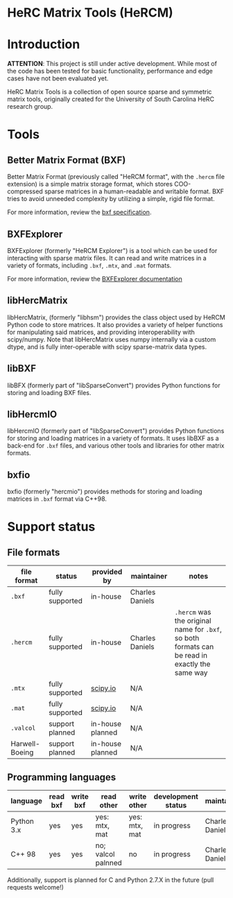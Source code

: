 # HeRC Matrix Tools (HeRCM)

# Introduction
**ATTENTION**: This project is still under active development. While most of the code has been tested for basic functionality, performance and edge cases have not been evaluated yet. 

HeRC Matrix Tools is a collection of open source sparse and symmetric matrix tools, originally created for the University of South Carolina HeRC research group. 

# Tools
## Better Matrix Format (BXF)
Better Matrix Format (previously called "HeRCM format", with the `.hercm` file extension) is a simple matrix storage format, which stores COO-compressed sparse matrices in a human-readable and writable format. BXF tries to avoid unneeded complexity by utilizing a simple, rigid file format.

For more information, review the [bxf specification](doc/bxf-spec.md). 

## BXFExplorer
BXFExplorer (formerly "HeRCM Explorer") is a tool which can be used for interacting with sparse matrix files. It can read and write matrices in a variety of formats, including `.bxf`, `.mtx`, and `.mat` formats. 

For more information, review the [BXFExplorer documentation](doc/bxf-explorer.md)

## libHercMatrix 
libHercMatrix, (formerly "libhsm") provides the class object used by HeRCM Python code to store matrices. It also provides a variety of helper functions for manipulating said matrices, and providing interoperability with scipy/numpy. Note that libHercMatrix uses numpy internally via a custom dtype, and is fully inter-operable with scipy sparse-matrix data types. 

## libBXF
libBFX (formerly part of "libSparseConvert") provides Python functions for storing and loading BXF files. 

## libHercmIO 
libHercmIO (formerly part of "libSparseConvert") provides Python functions for storing and loading matrices in a variety of formats. It uses libBXF as a back-end for `.bxf` files, and various other tools and libraries for other matrix formats.

## bxfio
bxfio (formerly "hercmio") provides methods for storing and loading matrices in `.bxf` format via C++98. 

# Support status 

## File formats

| file format | status | provided by | maintainer | notes |
|-------------|--------|-------------|------------|-------|
| `.bxf` | fully supported | in-house | Charles Daniels | |
| `.hercm` | fully supported | in-house | Charles Daniels | `.hercm` was the original name for `.bxf`, so both formats can be read in exactly the same way | 
| `.mtx` | fully supported | [scipy.io](http://docs.scipy.org/doc/scipy/reference/io.html) | N/A | | 
| `.mat` | fully supported | [scipy.io](http://docs.scipy.org/doc/scipy/reference/io.html) | N/A | | 
| `.valcol` | support planned | in-house planned | N/A | | 
| Harwell-Boeing | support planned | in-house planned | N/A | | 

## Programming languages

| language | read bxf | write bxf | read other | write other | development status | maintainer | 
|----------|----------|-----------|------------|-------------|--------------------|--------------|
| Python 3.x | yes | yes | yes: mtx, mat | yes: mtx, mat | in progress | Charles Daniels |
| C++ 98 | yes | yes | no; valcol palnned | no | in progress | Charles Daniels 

Additionally, support is planned for C and Python 2.7.X in the future (pull requests welcome!) 

